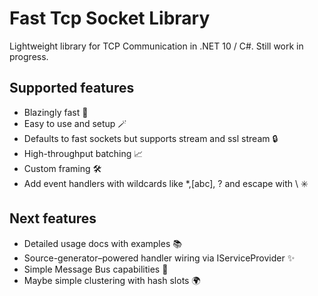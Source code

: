 
# Fast Tcp Socket Library

Lightweight library for TCP Communication in .NET 10 / C#. Still work in progress.

## Supported features

- Blazingly fast 🚀
- Easy to use and setup 🪄
- Defaults to fast sockets but supports stream and ssl stream 🔒
- High-throughput batching 📈
- Custom framing 🛠️
- Add event handlers with wildcards like *,[abc], ? and escape with \\ ✳️


## Next features

- Detailed usage docs with examples 📚
- Source-generator–powered handler wiring via IServiceProvider ✨
- Simple Message Bus capabilities 🔀
- Maybe simple clustering with hash slots 🌍

